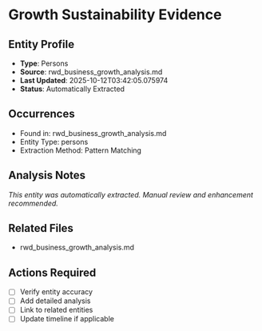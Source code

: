 # Growth Sustainability Evidence

## Entity Profile
- **Type**: Persons
- **Source**: rwd_business_growth_analysis.md
- **Last Updated**: 2025-10-12T03:42:05.075974
- **Status**: Automatically Extracted

## Occurrences
- Found in: rwd_business_growth_analysis.md
- Entity Type: persons
- Extraction Method: Pattern Matching

## Analysis Notes
*This entity was automatically extracted. Manual review and enhancement recommended.*

## Related Files
- rwd_business_growth_analysis.md

## Actions Required
- [ ] Verify entity accuracy
- [ ] Add detailed analysis
- [ ] Link to related entities
- [ ] Update timeline if applicable
